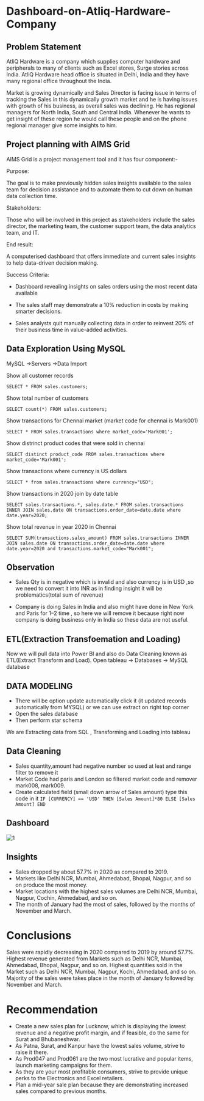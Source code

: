 # Dashboard-on-Atliq-Hardware-Company
## Problem Statement
AtliQ Hardware is a company which supplies computer hardware and peripherals to many of clients such as Excel stores, Surge stories across India. AtliQ Hardware head office is situated in Delhi, India and they have many regional office throughout the India.

Market is growing dynamically and Sales Director is facing issue in terms of tracking the Sales in this dynamically growth market and he is having issues with growth of his business, as overall sales was declining. He has regional managers for North India, South and Central India. Whenever he wants to get insight of these region he would call these people and on the phone regional manager give some insights to him.

## Project planning with AIMS Grid
AIMS Grid is a project management tool and it has four component:-

Purpose:

The goal is to make previously hidden sales insights available to the sales team for decision assistance and to automate them to cut down on human data collection time.

Stakeholders:

Those who will be involved in this project as stakeholders include the sales director, the marketing team, the customer support team, the data analytics team, and IT.

End result:

A computerised dashboard that offers immediate and current sales insights to help data-driven decision making.

Success Criteria:

- Dashboard revealing insights on sales orders using the most recent data available

- The sales staff may demonstrate a 10% reduction in costs by making smarter decisions.

- Sales analysts quit manually collecting data in order to reinvest 20% of their business time in value-added activities.

## Data Exploration Using MySQL

MySQL →Servers →Data Import

Show all customer records

`SELECT * FROM sales.customers;`

Show total number of customers

`SELECT count(*) FROM sales.customers;`

Show transactions for Chennai market (market code for chennai is Mark001)

`SELECT * FROM sales.transactions where market_code='Mark001';`

Show distrinct product codes that were sold in chennai

`SELECT distinct product_code FROM sales.transactions where market_code='Mark001';`

Show transactions where currency is US dollars

`SELECT * from sales.transactions where currency="USD";`

Show transactions in 2020 join by date table

`SELECT sales.transactions.*, sales.date.* FROM sales.transactions INNER JOIN sales.date ON transactions.order_date=date.date where date.year=2020;`

Show total revenue in year 2020 in Chennai

`SELECT SUM(transactions.sales_amount) FROM sales.transactions INNER JOIN sales.date ON transactions.order_date=date.date where date.year=2020 and transactions.market_code="Mark001";`

## Observation
- Sales Qty is in negative which is invalid and also currency is in USD ,so we need to convert it into INR as in finding insight it will be problematics(total sum of revenue)

- Company is doing Sales in India and also might have done in New York and Paris for 1–2 time , so here we will remove it because right now company is doing business only in India so these data are not useful.

## ETL(Extraction Transfoemation and Loading)
Now we will pull data into Power BI and also do Data Cleaning known as ETL(Extract Transform and Load).
Open tableau -> Databases -> MySQL database

## DATA MODELING
- There will be option update automatically click it (it updated records automatically from MYSQL) or we can use extract on right top corner
- Open the sales database
- Then perform star schema 

We are Extracting data from SQL , Transforming and Loading into tableau

## Data Cleaning
- Sales quantity,amount had negative number so used at leat and range filter to remove it
- Market Code had paris and London so filtered market code and remover mark008, mark009.
- Create calculated field (small down arrow of Sales amount) type this code in it
`IF [CURRENCY] == 'USD' THEN [Sales Amount]*80 ELSE [Sales Amount] END`

## Dashboard
![1](https://user-images.githubusercontent.com/60544331/222430662-e250b9ac-5fb2-4ba6-8b47-cf97c6a822c9.png)


## Insights
- Sales dropped by about 57.7% in 2020 as compared to 2019.
- Markets like Delhi NCR, Mumbai, Ahmedabad, Bhopal, Nagpur, and so on produce the most money.
- Market locations with the highest sales volumes are Delhi NCR, Mumbai, Nagpur, Cochin, Ahmedabad, and so on.
- The month of January had the most of sales, followed by the months of November and March.

# Conclusions
Sales were rapidly decreasing in 2020 compared to 2019 by around 57.7%.
Highest revenue generated from Markets such as Delhi NCR, Mumbai, Ahmedabad, Bhopal, Nagpur, and so on.
Highest quantities sold in the Market such as Delhi NCR, Mumbai, Nagpur, Kochi, Ahmedabad, and so on.
Majority of the sales were takes place in the month of January followed by November and March.

# Recommendation
- Create a new sales plan for Lucknow, which is displaying the lowest revenue and a negative profit margin, and if feasible, do the same for Surat and Bhubaneshwar.
- As Patna, Surat, and Kanpur have the lowest sales volume, strive to raise it there.
- As Prod047 and Prod061 are the two most lucrative and popular items, launch marketing campaigns for them.
- As they are your most profitable consumers, strive to provide unique perks to the Electronics and Excel retailers.
- Plan a mid-year sale plan because they are demonstrating increased sales compared to previous months.
